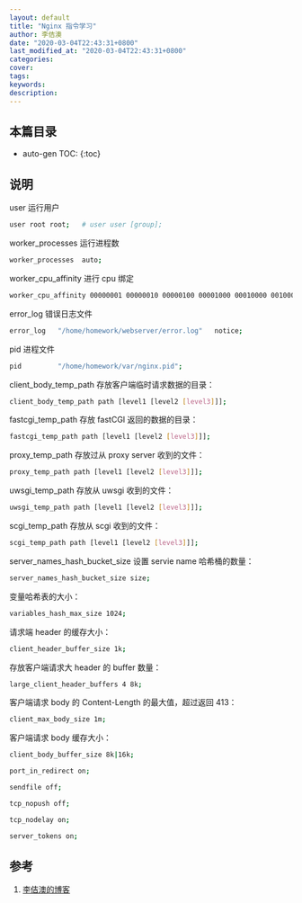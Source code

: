 ```yaml
---
layout: default
title: "Nginx 指令学习"
author: 李佶澳
date: "2020-03-04T22:43:31+0800"
last_modified_at: "2020-03-04T22:43:31+0800"
categories:
cover:
tags:
keywords:
description:
---
```


## 本篇目录

* auto-gen TOC:
{:toc}

## 说明

user 运行用户

```sh
user root root;   # user user [group];
```

worker_processes 运行进程数

```sh
worker_processes  auto;
```

worker_cpu_affinity 进行 cpu 绑定

```sh
worker_cpu_affinity 00000001 00000010 00000100 00001000 00010000 00100000 01000000 10000000;
```

error_log 错误日志文件

```sh
error_log   "/home/homework/webserver/error.log"   notice;
```

pid 进程文件

```sh
pid         "/home/homework/var/nginx.pid";
```

client_body_temp_path 存放客户端临时请求数据的目录：

```sh
client_body_temp_path path [level1 [level2 [level3]]];
```

fastcgi_temp_path 存放 fastCGI 返回的数据的目录：

```sh
fastcgi_temp_path path [level1 [level2 [level3]]];
```

proxy_temp_path 存放过从 proxy server 收到的文件：

```sh
proxy_temp_path path [level1 [level2 [level3]]];
```

uwsgi_temp_path 存放从 uwsgi 收到的文件：

```sh
uwsgi_temp_path path [level1 [level2 [level3]]];
```

scgi_temp_path 存放从 scgi 收到的文件：

```sh
scgi_temp_path path [level1 [level2 [level3]]];
```

server_names_hash_bucket_size 设置 servie name 哈希桶的数量：

```sh
server_names_hash_bucket_size size;
```

变量哈希表的大小：

```sh
variables_hash_max_size 1024;
```

请求端 header 的缓存大小：

```sh
client_header_buffer_size 1k;
```

存放客户端请求大 header 的 buffer 数量：

```sh
large_client_header_buffers 4 8k;
```

客户端请求 body 的 Content-Length 的最大值，超过返回 413：

```sh
client_max_body_size 1m;
```

客户端请求 body 缓存大小：

```sh
client_body_buffer_size 8k|16k;
```

```sh
port_in_redirect on;
```

```sh
sendfile off;
```

```sh
tcp_nopush off;
```

```sh
tcp_nodelay on;
```

```sh
server_tokens on;
```

## 参考

1. [李佶澳的博客][1]

[1]: https://www.lijiaocn.com "李佶澳的博客"

